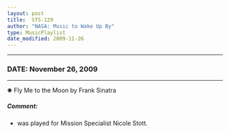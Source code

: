 ```yaml
---
layout: post
title:  STS-129
author: "NASA: Music to Wake Up By"
type: MusicPlaylist
date_modified: 2009-11-26
---
```


----
### DATE: November 26, 2009
----
✺ Fly Me to the Moon by Frank Sinatra

##### Comment:
* was played for Mission Specialist Nicole Stott.
